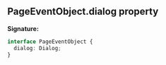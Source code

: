 ## PageEventObject.dialog property

**Signature:**

```typescript
interface PageEventObject {
  dialog: Dialog;
}
```
